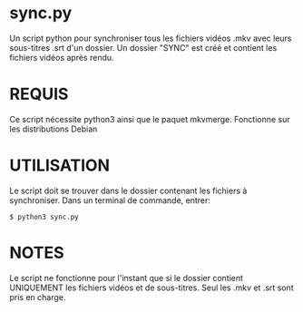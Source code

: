 # sync.py
Un script python pour synchroniser tous les fichiers vidéos .mkv avec leurs sous-titres .srt d'un dossier.
Un dossier "SYNC" est créé et contient les fichiers vidéos après rendu.

# REQUIS
Ce script nécessite python3 ainsi que le paquet mkvmerge.
Fonctionne sur les distributions Debian

# UTILISATION
Le script doit se trouver dans le dossier contenant les fichiers à synchroniser.
Dans un terminal de commande, entrer:

    $ python3 sync.py

# NOTES
Le script ne fonctionne pour l'instant que si le dossier contient UNIQUEMENT les fichiers vidéos et de sous-titres.
Seul les .mkv et .srt sont pris en charge.
